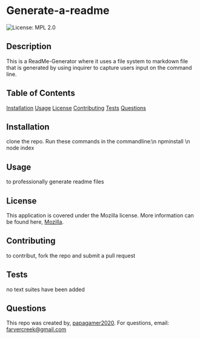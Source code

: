 # Generate-a-readme
![License: MPL 2.0](https://img.shields.io/badge/License-MPL_2.0-brightgreen.svg)
## Description
This is a ReadMe-Generator where it uses a file system to markdown file that is generated by using inquirer to capture users input on the command line.
## Table of Contents
[Installation](https://github.com/papagamer2020/Generate-a-readme/tree/main/dist#installation)
[Usage](https://github.com/papagamer2020/Generate-a-readme/tree/main/dist#usage)
[License](https://github.com/papagamer2020/Generate-a-readme/tree/main/dist#license)
[Contributing](https://github.com/papagamer2020/Generate-a-readme/tree/main/dist#contributing)
[Tests](https://github.com/papagamer2020/Generate-a-readme/tree/main/dist#tests)
[Questions](https://github.com/papagamer2020/Generate-a-readme/tree/main/dist#questions)
## Installation
clone the repo. Run these commands in the commandline:\n npminstall \n node index
## Usage
to professionally generate readme files

## License
This application is covered under the Mozilla license.  More information can be found here, [Mozilla](https://opensource.org/licenses/MPL-2.0).
    
## Contributing
to contribut, fork the repo and submit a pull request
## Tests
no text suites have been added
## Questions
This repo was created by, [papagamer2020](https://github.com/papagamer2020).
For questions, email: farvercreek@gmail.com
